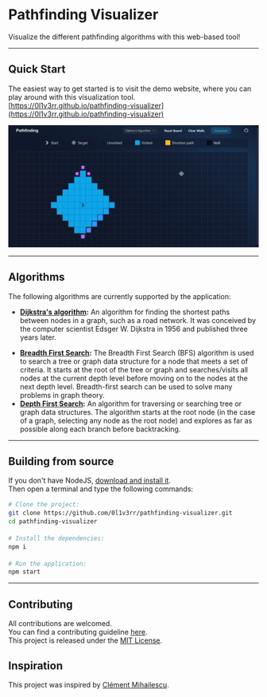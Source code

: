 # Pathfinding Visualizer

Visualize the different pathfinding algorithms with this web-based tool!

<hr>

## Quick Start

The easiest way to get started is to visit the demo website, where you can play around with this visualization tool.  
[https://0l1v3rr.github.io/pathfinding-visualizer](https://0l1v3rr.github.io/pathfinding-visualizer)

<img src="./docs/screenshot-1.jpg" alt="screenshot">

<hr>

## Algorithms

The following algorithms are currently supported by the application:

- **[Dijkstra's algorithm](https://en.wikipedia.org/wiki/Dijkstra%27s_algorithm):** An algorithm for finding the shortest paths between nodes in a graph, such as a road network. It was conceived by the computer scientist Edsger W. Dijkstra in 1956 and published three years later.
<!-- - **[A\* search](https://en.wikipedia.org/wiki/A*_search_algorithm):** A graph traversal and path search algorithm used in many areas of computer science due to its completeness, optimality, and optimal efficiency. Unlike Dijkstra's algorithm, the A\* algorithm finds only the shortest path from a given source to a given destination, rather than the shortest path tree from a given source to all possible destinations. -->
- **[Breadth First Search](https://www.geeksforgeeks.org/breadth-first-search-or-bfs-for-a-graph/):** The Breadth First Search (BFS) algorithm is used to search a tree or graph data structure for a node that meets a set of criteria. It starts at the root of the tree or graph and searches/visits all nodes at the current depth level before moving on to the nodes at the next depth level. Breadth-first search can be used to solve many problems in graph theory.
- **[Depth First Search](https://www.geeksforgeeks.org/depth-first-search-or-dfs-for-a-graph/):** An algorithm for traversing or searching tree or graph data structures. The algorithm starts at the root node (in the case of a graph, selecting any node as the root node) and explores as far as possible along each branch before backtracking.

<hr>

## Building from source

If you don't have NodeJS, [download and install it](https://nodejs.org/en/).  
Then open a terminal and type the following commands:

```sh
# Clone the project:
git clone https://github.com/0l1v3rr/pathfinding-visualizer.git
cd pathfinding-visualizer

# Install the dependencies:
npm i

# Run the application:
npm start
```

<hr>

## Contributing

All contributions are welcomed.  
You can find a contributing guideline [here](CONTRIBUTING.md).  
This project is released under the [MIT License](LICENSE).

## Inspiration

This project was inspired by [Clément Mihailescu](https://github.com/clementmihailescu).

